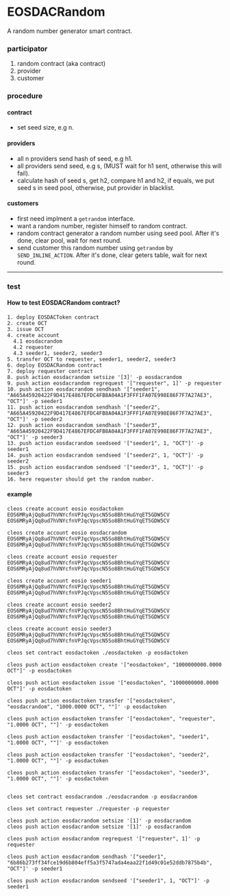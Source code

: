 # EOSDACRandom
A random number generator smart contract.

### participator
1. random contract (aka contract)
2. provider
3. customer

### procedure
#### contract
  * set seed size, e.g n.

#### providers
  * all n providers send hash of seed, e.g h1.
  * all providers send seed, e.g s, (MUST wait for h1 sent, otherwise this will fail).
  * calculate hash of seed s, get h2, compare h1 and h2, if equals, we put seed s in seed pool, otherwise, put provider in blacklist.

#### customers
  * first need implment a `getrandom` interface.
  * want a random number, register himself to random contract.
  * random contract generator a random number using seed pool. After it's done, clear pool, wait for next round.
  * send customer this random number using `getrandom` by `SEND_INLINE_ACTION`. After it's done, clear geters table, wait for next round.

----

### test

#### How to test EOSDACRandom contract?

```
1. deploy EOSDACToken contract
2. create OCT
3. issue OCT
4. create account
  4.1 eosdacrandom
  4.2 requester
  4.3 seeder1, seeder2, seeder3
5. transfer OCT to requester, seeder1, seeder2, seeder3
6. deploy EOSDACRandom contract
7. deploy requester contract
8. push action eosdacrandom setsize '[3]' -p eosdacrandom
9. push action eosdacrandom regrequest '["requester", 1]' -p requester
10. push action eosdacrandom sendhash '["seeder1", "A665A45920422F9D417E4867EFDC4FB8A04A1F3FFF1FA07E998E86F7F7A27AE3", "OCT"]' -p seeder1
11. push action eosdacrandom sendhash '["seeder2", "A665A45920422F9D417E4867EFDC4FB8A04A1F3FFF1FA07E998E86F7F7A27AE3", "OCT"]' -p seeder2
12. push action eosdacrandom sendhash '["seeder3", "A665A45920422F9D417E4867EFDC4FB8A04A1F3FFF1FA07E998E86F7F7A27AE3", "OCT"]' -p seeder3
13. push action eosdacrandom seedseed '["seeder1", 1, "OCT"]' -p seeder1
14. push action eosdacrandom sendseed '["seeder2", 1, "OCT"]' -p seeder2
15. push action eosdacrandom sendseed '["seeder3", 1, "OCT"]' -p seeder3
16. here requester should get the random number.
```

#### example

```
cleos create account eosio eosdactoken EOS6MRyAjQq8ud7hVNYcfnVPJqcVpscN5So8BhtHuGYqET5GDW5CV EOS6MRyAjQq8ud7hVNYcfnVPJqcVpscN5So8BhtHuGYqET5GDW5CV

cleos create account eosio eosdacrandom EOS6MRyAjQq8ud7hVNYcfnVPJqcVpscN5So8BhtHuGYqET5GDW5CV EOS6MRyAjQq8ud7hVNYcfnVPJqcVpscN5So8BhtHuGYqET5GDW5CV

cleos create account eosio requester EOS6MRyAjQq8ud7hVNYcfnVPJqcVpscN5So8BhtHuGYqET5GDW5CV EOS6MRyAjQq8ud7hVNYcfnVPJqcVpscN5So8BhtHuGYqET5GDW5CV

cleos create account eosio seeder1 EOS6MRyAjQq8ud7hVNYcfnVPJqcVpscN5So8BhtHuGYqET5GDW5CV EOS6MRyAjQq8ud7hVNYcfnVPJqcVpscN5So8BhtHuGYqET5GDW5CV

cleos create account eosio seeder2 EOS6MRyAjQq8ud7hVNYcfnVPJqcVpscN5So8BhtHuGYqET5GDW5CV EOS6MRyAjQq8ud7hVNYcfnVPJqcVpscN5So8BhtHuGYqET5GDW5CV

cleos create account eosio seeder3 EOS6MRyAjQq8ud7hVNYcfnVPJqcVpscN5So8BhtHuGYqET5GDW5CV EOS6MRyAjQq8ud7hVNYcfnVPJqcVpscN5So8BhtHuGYqET5GDW5CV

cleos set contract eosdactoken ./eosdactoken -p eosdactoken

cleos push action eosdactoken create '["eosdactoken", "1000000000.0000 OCT"]' -p eosdactoken

cleos push action eosdactoken issue '["eosdactoken", "1000000000.0000 OCT"]' -p eosdactoken

cleos push action eosdactoken transfer '["eosdactoken", "eosdacrandom", "1000.0000 OCT", ""]' -p eosdactoken

cleos push action eosdactoken transfer '["eosdactoken", "requester", "1.0000 OCT", ""]' -p eosdactoken

cleos push action eosdactoken transfer '["eosdactoken", "seeder1", "1.0000 OCT", ""]' -p eosdactoken

cleos push action eosdactoken transfer '["eosdactoken", "seeder2", "1.0000 OCT", ""]' -p eosdactoken

cleos push action eosdactoken transfer '["eosdactoken", "seeder3", "1.0000 OCT", ""]' -p eosdactoken


cleos set contract eosdacrandom ./eosdacrandom -p eosdacrandom

cleos set contract requester ./requester -p requester

cleos push action eosdacrandom setsize '[1]' -p eosdacrandom
cleos push action eosdacrandom setsize '[1]' -p eosdacrandom

cleos push action eosdacrandom regrequest '["requester", 1]' -p requester

cleos push action eosdacrandom sendhash '["seeder1", "6b86b273ff34fce19d6b804eff5a3f5747ada4eaa22f1d49c01e52ddb7875b4b", "OCT"]' -p seeder1

cleos push action eosdacrandom sendseed '["seeder1", 1, "OCT"]' -p seeder1
```

